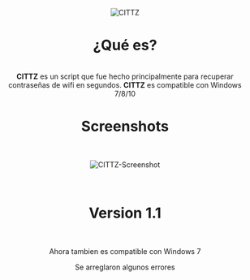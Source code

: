 <p align="center">
<img src="https://imgur.com/t8H61TE.jpg" title="CITTZ">
</p>
<h1>
<div align='center'>
¿Qué es?
</div></h1>
<br/>
<div align='center'>
<b>CITTZ</b> es un script que fue hecho principalmente para recuperar contraseñas de wifi en segundos.
<b>CITTZ</b> es compatible con Windows 7/8/10</p>
</div></h1>
<h1>
<div align='center'>
Screenshots
</div></h1>
<br/>
<p align="center">
<img src="https://imgur.com/ocUdviz.jpg" title="CITTZ-Screenshot">
</p>
<br/>
<h1>
<div align='center'>
  Version <b>1.1</b>
</div></h1>
<br/>
<div align='center'>
  <p> Ahora tambien es compatible con Windows 7 </p>
  <p> Se arreglaron algunos errores </p>
</div></h1>

